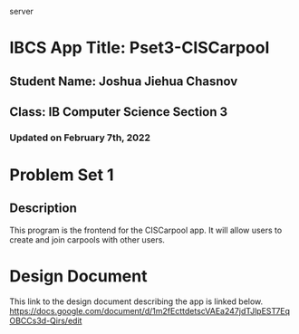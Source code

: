 server
# IBCS App Title: Pset3-CISCarpool

## Student Name: Joshua Jiehua Chasnov
## Class: IB Computer Science Section 3
### Updated on February 7th, 2022

# Problem Set 1

## Description
This program is the frontend for the CISCarpool app. It will allow users to create and join carpools with other users. 

# Design Document
This link to the design document describing the app is linked below. 
https://docs.google.com/document/d/1m2fEcttdetscVAEa247jdTJlpEST7EqOBCCs3d-Qirs/edit